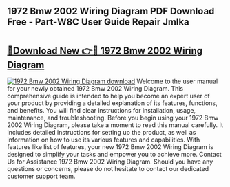 ## 1972 Bmw 2002 Wiring Diagram PDF Download Free - Part-W8C User Guide Repair Jmlka

# <h2><a href="http://dflqbq.blite.top/?on=1972+Bmw+2002+Wiring+Diagram">🔗Download New 👉🔴 1972 Bmw 2002 Wiring Diagram</a></h2>

[![1972 Bmw 2002 Wiring Diagram download](https://i.imgur.com/lujVjoI.png)](http://dflqbq.blite.top/?on=1972+Bmw+2002+Wiring+Diagram)
Welcome to the user manual for your newly obtained 1972 Bmw 2002 Wiring Diagram. This comprehensive guide is intended to help you become an expert user of your product by providing a detailed explanation of its features, functions, and benefits. You will find clear instructions for installation, usage, maintenance, and troubleshooting. Before you begin using your 1972 Bmw 2002 Wiring Diagram, please take a moment to read this manual carefully. It includes detailed instructions for setting up the product, as well as information on how to use its various features and capabilities. With features like list of features, your new 1972 Bmw 2002 Wiring Diagram is designed to simplify your tasks and empower you to achieve more. Contact Us for Assistance 1972 Bmw 2002 Wiring Diagram. Should you have any questions or concerns, please do not hesitate to contact our dedicated customer support team.
